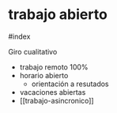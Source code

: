 # trabajo abierto
#index 

Giro cualitativo
- trabajo remoto 100%
- horario abierto
    - orientación a resutados
- vacaciones abiertas
- [[trabajo-asincronico]]
